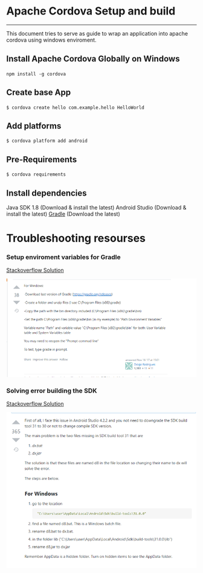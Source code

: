 # Apache Cordova Setup and build 
---
This document tries to serve as guide to wrap an application into apache cordova using windows enviroment.

## Install Apache Cordova Globally on Windows

`npm install -g cordova`

## Create base App

`$ cordova create hello com.example.hello HelloWorld`


## Add platforms
`$ cordova platform add android`

## Pre-Requirements
`$ cordova requirements`

## Install dependencies
Java SDK 1.8 (Download & install the latest)
Android Studio (Download & install the latest)
[Gradle](https://gradle.org/releases/) (Download the latest)

# Troubleshooting resourses

### Setup enviroment variables for Gradle
[Stackoverflow Solution](https://stackoverflow.com/questions/43356833/cordova-android-requirements-failed-could-not-find-an-installed-version-of-gra)

![alt text](img/Answer1.png)


### Solving error building the SDK
[Stackoverflow Solution](https://stackoverflow.com/questions/68387270/android-studio-error-installed-build-tools-revision-31-0-0-is-corrupted)

![alt text](img/Answer2.png)



